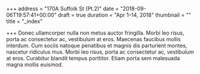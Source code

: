 +++
address = "170A Suffolk St (Pt.2)"
date = "2018-09-06T19:57:41+00:00"
draft = true
duration = "Apr 1–14, 2018"
thumbnail = ""
title = "_index"

+++
Donec ullamcorper nulla non metus auctor fringilla. Morbi leo risus, porta ac consectetur ac, vestibulum at eros. Maecenas faucibus mollis interdum. Cum sociis natoque penatibus et magnis dis parturient montes, nascetur ridiculus mus. Morbi leo risus, porta ac consectetur ac, vestibulum at eros. Curabitur blandit tempus porttitor. Etiam porta sem malesuada magna mollis euismod.